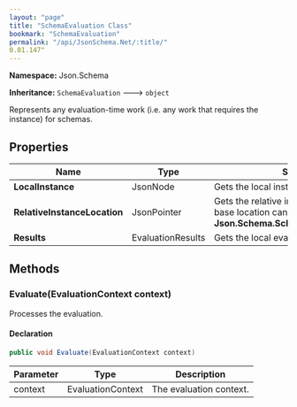 ```yaml
---
layout: "page"
title: "SchemaEvaluation Class"
bookmark: "SchemaEvaluation"
permalink: "/api/JsonSchema.Net/:title/"
0.01.147"
---
```

**Namespace:** Json.Schema

**Inheritance:**
`SchemaEvaluation`
 🡒 
`object`

Represents any evaluation-time work (i.e. any work that requires the instance) for schemas.

## Properties

| Name | Type | Summary |
|---|---|---|
| **LocalInstance** | JsonNode | Gets the local instance. |
| **RelativeInstanceLocation** | JsonPointer | Gets the relative instance location.  (The base location can be found in **Json.Schema.SchemaEvaluation.Results**. |
| **Results** | EvaluationResults | Gets the local evaluation results. |

## Methods

### Evaluate(EvaluationContext context)

Processes the evaluation.

#### Declaration

```c#
public void Evaluate(EvaluationContext context)
```

| Parameter | Type | Description |
|---|---|---|
| context | EvaluationContext | The evaluation context. |


